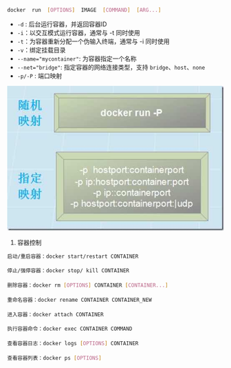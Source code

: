 ``` BASH
docker  run  [OPTIONS]  IMAGE  [COMMAND]  [ARG...]
```

* `-d` : 后台运行容器，并返回容器ID
* `-i`：以交互模式运行容器，通常与 -t 同时使用
* `-t`：为容器重新分配一个伪输入终端，通常与 -i 同时使用
* `-v`：绑定挂载目录
* `--name="mycontainer"`: 为容器指定一个名称
* `--net="bridge"`: 指定容器的网络连接类型，支持 `bridge`、`host`、`none`
* `-p/-P` : 端口映射

![](images/docker-port.jpg)

1. 容器控制

``` BASH
启动/重启容器：docker start/restart CONTAINER

停止/强停容器：docker stop/ kill CONTAINER

删除容器：docker rm [OPTIONS] CONTAINER [CONTAINER...]

重命名容器：docker rename CONTAINER CONTAINER_NEW

进入容器：docker attach CONTAINER

执行容器命令：docker exec CONTAINER COMMAND

查看容器日志：docker logs [OPTIONS] CONTAINER

查看容器列表：docker ps [OPTIONS]
```
